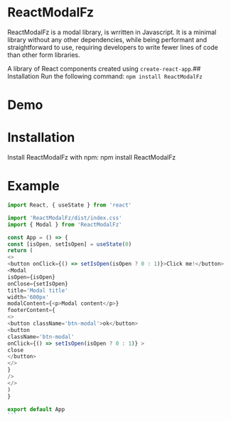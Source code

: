 # ReactModalFz

ReactModalFz is a modal library, is wrritten in Javascript. It is a minimal library without any other dependencies, while being performant and straightforward to use, requiring developers to write fewer lines of code than other form libraries.

A library of React components created using `create-react-app`.## Installation
Run the following command:
`npm install ReactModalFz`



# Demo

# Installation

Install ReactModalFz with npm:
npm install ReactModalFz

# Example

````javascript
import React, { useState } from 'react'

import 'ReactModalFz/dist/index.css'
import { Modal } from 'ReactModalFz'

const App = () => {
const [isOpen, setIsOpen] = useState(0)
return (
<>
<button onClick={() => setIsOpen(isOpen ? 0 : 1)}>Click me!</button>
<Modal
isOpen={isOpen}
onClose={setIsOpen}
title='Modal title'
width='600px'
modalContent={<p>Modal content</p>}
footerContent={
<>
<button className='btn-modal'>ok</button>
<button
className='btn-modal'
onClick={() => setIsOpen(isOpen ? 0 : 1)} >
close
</button>
</>
}
/>
</>
)
}

export default App
```
````
